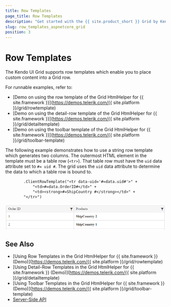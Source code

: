 ```yaml
---
title: Row Templates
page_title: Row Templates
description: "Get started with the {{ site.product_short }} Grid by Kendo UI and learn how to place custom content into a grid row with the help of row templates."
slug: row_templates_aspnetcore_grid
position: 3
---
```


# Row Templates

The Kendo UI Grid supports row templates which enable you to place custom content into a Grid row.

For runnable examples, refer to:
* [Demo on using the row template of the Grid HtmlHelper for {{ site.framework }}](https://demos.telerik.com/{{ site.platform }}/grid/rowtemplate)
* [Demo on using the detail-row template of the Grid HtmlHelper for {{ site.framework }}](https://demos.telerik.com/{{ site.platform }}/grid/detailtemplate)
* [Demo on using the toolbar template of the Grid HtmlHelper for {{ site.framework }}](https://demos.telerik.com/{{ site.platform }}/grid/toolbar-template)

The following example demonstrates how to use a string row template which generates two columns. The outermost HTML element in the template must be a table row (`<tr>`). That table row must have the `uid` data attribute set to `#= uid #`. The grid uses the `uid` data attribute to determine the data to which a table row is bound to.

```HtmlHelper
        .ClientRowTemplate("<tr data-uid='#=data.uid#'>" +
            "<td>#=data.OrderID#</td>" +
            "<td><strong>#=ShipCountry #</strong></td>" +
        "</tr>")
```

![A Grid with an applied row template](../row-template.png)

## See Also

* [Using Row Templates in the Grid HtmlHelper for {{ site.framework }} (Demo)](https://demos.telerik.com/{{ site.platform }}/grid/rowtemplate)
* [Using Detail-Row Templates in the Grid HtmlHelper for {{ site.framework }} (Demo)](https://demos.telerik.com/{{ site.platform }}/grid/detailtemplate)
* [Using Toolbar Templates in the Grid HtmlHelper for {{ site.framework }} (Demo)](https://demos.telerik.com/{{ site.platform }}/grid/toolbar-template)
* [Server-Side API](/api/grid)

